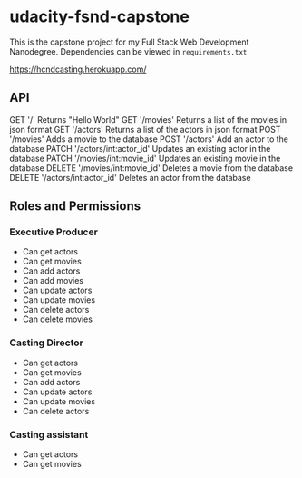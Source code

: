# udacity-fsnd-capstone

This is the capstone project for my Full Stack Web Development Nanodegree. Dependencies can be viewed in `requirements.txt`

https://hcndcasting.herokuapp.com/

## API

GET '/' Returns "Hello World"
GET '/movies' Returns a list of the movies in json format
GET '/actors' Returns a list of the actors in json format
POST '/movies' Adds a movie to the database
POST '/actors' Add an actor to the database
PATCH '/actors/int:actor_id' Updates an existing actor in the database
PATCH '/movies/int:movie_id' Updates an existing movie in the database
DELETE '/movies/int:movie_id' Deletes a movie from the database
DELETE '/actors/int:actor_id' Deletes an actor from the database

## Roles and Permissions

### Executive Producer

- Can get actors
- Can get movies
- Can add actors
- Can add movies
- Can update actors
- Can update movies
- Can delete actors
- Can delete movies

### Casting Director

- Can get actors
- Can get movies
- Can add actors
- Can update actors
- Can update movies
- Can delete actors

### Casting assistant

- Can get actors
- Can get movies
